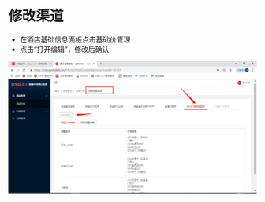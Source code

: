 # 修改渠道



* 在酒店基础信息面板点击基础价管理
* 点击“打开编辑”，修改后确认

![](../../../../.gitbook/assets/image%20%28234%29.png)

